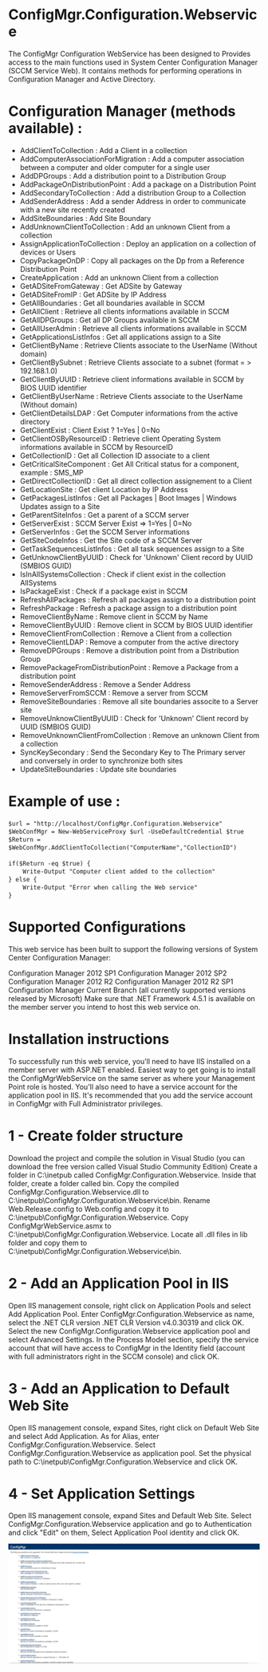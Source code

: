 # ConfigMgr.Configuration.Webservice
The ConfigMgr Configuration WebService has been designed to Provides access to the main functions used in System Center Configuration Manager (SCCM Service Web).  It contains methods for performing operations in Configuration Manager and Active Directory.

# Configuration Manager (methods available) :

- AddClientToCollection :
Add a Client in a collection 
- AddComputerAssociationForMigration :
Add a computer association between a computer and older computer for a single user 
- AddDPGroups :
Add a distribution point to a Distribution Group 
- AddPackageOnDistributionPoint :
Add a package on a Distribution Point 
- AddSecondaryToCollection :
Add a distribution Group to a Collection 
- AddSenderAddress :
Add a sender Address in order to communicate with a new site recently created 
- AddSiteBoundaries :
Add Site Boundary 
- AddUnknownClientToCollection :
Add an unknown Client from a collection 
- AssignApplicationToCollection :
Deploy an application on a collection of devices or Users 
- CopyPackageOnDP :
Copy all packages on the Dp from a Reference Distribution Point 
- CreateApplication :
Add an unknown Client from a collection 
- GetADSiteFromGateway :
Get ADSite by Gateway 
- GetADSiteFromIP :
Get ADSite by IP Address 
- GetAllBoundaries :
Get all boundaries available in SCCM 
- GetAllClient :
Retrieve all clients informations available in SCCM 
- GetAllDPGroups :
Get all DP Groups available in SCCM 
- GetAllUserAdmin :
Retrieve all clients informations available in SCCM 
- GetApplicationsListInfos :
Get all applications assign to a Site 
- GetClientByName :
Retrieve Clients associate to the UserName (Without domain) 
- GetClientBySubnet :
Retrieve Clients associate to a subnet (format = > 192.168.1.0) 
- GetClientByUUID :
Retrieve client informations available in SCCM by BIOS UUID identifier 
- GetClientByUserName :
Retrieve Clients associate to the UserName (Without domain) 
- GetClientDetailsLDAP :
Get Computer informations from the active directory 
- GetClientExist :
Client Exist ? 1=Yes | 0=No 
- GetClientOSByResourceID :
Retrieve client Operating System informations available in SCCM by ResourceID 
- GetCollectionID :
Get all Collection ID associate to a client 
- GetCriticalSiteComponent :
Get All Critical status for a component, example : SMS_MP 
- GetDirectCollectionID :
Get all direct collection assignement to a Client 
- GetLocationSite :
Get client Location by IP Address 
- GetPackagesListInfos :
Get all Packages | Boot Images | Windows Updates assign to a Site 
- GetParentSiteInfos :
Get a parent of a SCCM server 
- GetServerExist :
SCCM Server Exist => 1=Yes | 0=No 
- GetServerInfos :
Get the SCCM Server informations 
- GetSiteCodeInfos :
Get the Site code of a SCCM Server 
- GetTaskSequencesListInfos :
Get all task sequences assign to a Site 
- GetUnknowClientByUUID :
Check for 'Unknown' Client record by UUID (SMBIOS GUID) 
- IsInAllSystemsCollection :
Check if client exist in the collection AllSystems 
- IsPackageExist :
Check if a package exist in SCCM 
- RefreshAllPackages :
Refresh all packages assign to a distribution point 
- RefreshPackage :
Refresh a package assign to a distribution point 
- RemoveClientByName :
Remove client in SCCM by Name 
- RemoveClientByUUID :
Remove client in SCCM by BIOS UUID identifier 
- RemoveClientFromCollection :
Remove a Client from a collection 
- RemoveClientLDAP :
Remove a computer from the active directory 
- RemoveDPGroups :
Remove a distribution point from a Distribution Group 
- RemovePackageFromDistributionPoint :
Remove a Package from a distribution point 
- RemoveSenderAddress :
Remove a Sender Address 
- RemoveServerFromSCCM :
Remove a server from SCCM 
- RemoveSiteBoundaries :
Remove all site boundaries associte to a Server site 
- RemoveUnknowClientByUUID :
Check for 'Unknown' Client record by UUID (SMBIOS GUID) 
- RemoveUnknownClientFromCollection :
Remove an unknown Client from a collection 
- SyncKeySecondary :
Send the Secondary Key to The Primary server and conversely in order to synchronize both sites 
- UpdateSiteBoundaries :
Update site boundaries

# Example of use :
````
$url = "http://localhost/ConfigMgr.Configuration.Webservice"
$WebConfMgr = New-WebServiceProxy $url -UseDefaultCredential $true
$Return = $WebConfMgr.AddClientToCollection("ComputerName","CollectionID")

if($Return -eq $true) { 
    Write-Output "Computer client added to the collection"
} else {
    Write-Output "Error when calling the Web service"
}
````



# Supported Configurations
This web service has been built to support the following versions of System Center Configuration Manager:

Configuration Manager 2012 SP1
Configuration Manager 2012 SP2
Configuration Manager 2012 R2
Configuration Manager 2012 R2 SP1
Configuration Manager Current Branch (all currently supported versions released by Microsoft)
Make sure that .NET Framework 4.5.1 is available on the member server you intend to host this web service on.

# Installation instructions

To successfully run this web service, you'll need to have IIS installed on a member server with ASP.NET enabled. Easiest way to get going is to install the ConfigMgrWebService on the same server as where your Management Point role is hosted. You'll also need to have a service account for the application pool in IIS. It's recommended that you add the service account in ConfigMgr with Full Administrator privileges.

# 1 - Create folder structure
Download the project and compile the solution in Visual Studio (you can download the free version called Visual Studio Community Edition)
Create a folder in C:\inetpub called ConfigMgr.Configuration.Webservice. Inside that folder, create a folder called bin.
Copy the compiled ConfigMgr.Configuration.Webservice.dll to C:\inetpub\ConfigMgr.Configuration.Webservice\bin.
Rename Web.Release.config to Web.config and copy it to C:\inetpub\ConfigMgr.Configuration.Webservice.
Copy ConfigMgrWebService.asmx to C:\inetpub\ConfigMgr.Configuration.Webservice.
Locate all .dll files in lib folder and copy them to C:\inetpub\ConfigMgr.Configuration.Webservice\bin.

# 2 - Add an Application Pool in IIS
Open IIS management console, right click on Application Pools and select Add Application Pool.
Enter ConfigMgr.Configuration.Webservice as name, select the .NET CLR version .NET CLR Version v4.0.30319 and click OK.
Select the new ConfigMgr.Configuration.Webservice application pool and select Advanced Settings.
In the Process Model section, specify the service account that will have access to ConfigMgr in the Identity field (account with full administrators right in the SCCM console) and click OK.

# 3 - Add an Application to Default Web Site
Open IIS management console, expand Sites, right click on Default Web Site and select Add Application.
As for Alias, enter ConfigMgr.Configuration.Webservice.
Select ConfigMgr.Configuration.Webservice as application pool.
Set the physical path to C:\inetpub\ConfigMgr.Configuration.Webservice and click OK.
# 4 - Set Application Settings
Open IIS management console, expand Sites and Default Web Site.
Select ConfigMgr.Configuration.Webservice application and go to Authentication and click "Edit" on them, Select Application Pool identity and click OK.

![alt text](https://github.com/Raphdeumax/ConfigMgr.Configuration.Webservice/blob/master/capture.png)

